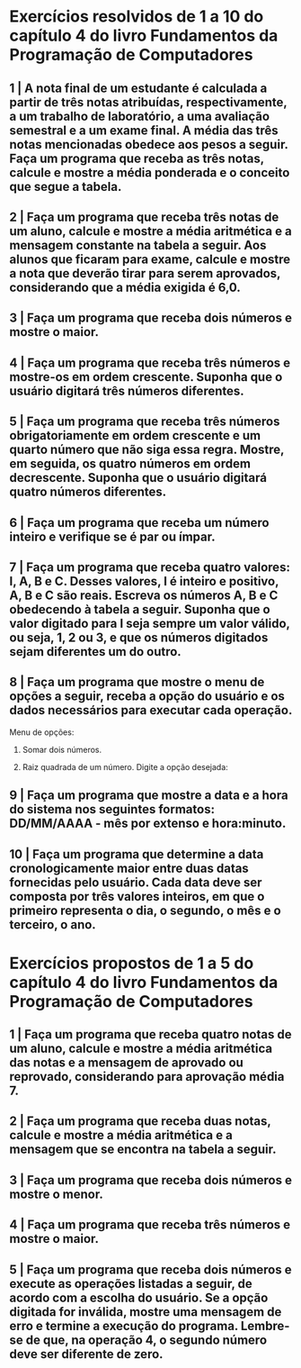 # Exercícios resolvidos de 1 a 10 do capítulo 4 do livro Fundamentos da Programação de Computadores
## 1 | A nota final de um estudante é calculada a partir de três notas atribuídas, respectivamente, a um trabalho de laboratório, a uma avaliação semestral e a um exame final. A média das três notas mencionadas obedece aos pesos a seguir. Faça um programa que receba as três notas, calcule e mostre a média ponderada e o conceito que segue a tabela.
## 2 | Faça um programa que receba três notas de um aluno, calcule e mostre a média aritmética e a mensagem constante na tabela a seguir. Aos alunos que ficaram para exame, calcule e mostre a nota que deverão tirar para serem aprovados, considerando que a média exigida é 6,0.
## 3 | Faça um programa que receba dois números e mostre o maior.
## 4 | Faça um programa que receba três números e mostre-os em ordem crescente. Suponha que o usuário digitará três números diferentes.
## 5 | Faça um programa que receba três números obrigatoriamente em ordem crescente e um quarto número que não siga essa regra. Mostre, em seguida, os quatro números em ordem decrescente. Suponha que o usuário digitará quatro números diferentes.
## 6 | Faça um programa que receba um número inteiro e verifique se é par ou ímpar.
## 7 | Faça um programa que receba quatro valores: I, A, B e C. Desses valores, I é inteiro e positivo, A, B e C são reais. Escreva os números A, B e C obedecendo à tabela a seguir. Suponha que o valor digitado para I seja sempre um valor válido, ou seja, 1, 2 ou 3, e que os números digitados sejam diferentes um do outro.
## 8 | Faça um programa que mostre o menu de opções a seguir, receba a opção do usuário e os dados necessários para executar cada operação.
Menu de opções:

1. Somar dois números.

2. Raiz quadrada de um número. Digite a opção desejada:
## 9 | Faça um programa que mostre a data e a hora do sistema nos seguintes formatos: DD/MM/AAAA - mês por extenso e hora:minuto.
## 10 | Faça um programa que determine a data cronologicamente maior entre duas datas fornecidas pelo usuário. Cada data deve ser composta por três valores inteiros, em que o primeiro representa o dia, o segundo, o mês e o terceiro, o ano.


# Exercícios propostos de 1 a 5 do capítulo 4 do livro Fundamentos da Programação de Computadores
## 1 | Faça um programa que receba quatro notas de um aluno, calcule e mostre a média aritmética das notas e a mensagem de aprovado ou reprovado, considerando para aprovação média 7.
## 2 | Faça um programa que receba duas notas, calcule e mostre a média aritmética e a mensagem que se encontra na tabela a seguir.
## 3 | Faça um programa que receba dois números e mostre o menor.
## 4 | Faça um programa que receba três números e mostre o maior.
## 5 | Faça um programa que receba dois números e execute as operações listadas a seguir, de acordo com a escolha do usuário. Se a opção digitada for inválida, mostre uma mensagem de erro e termine a execução do programa. Lembre-se de que, na operação 4, o segundo número deve ser diferente de zero.


